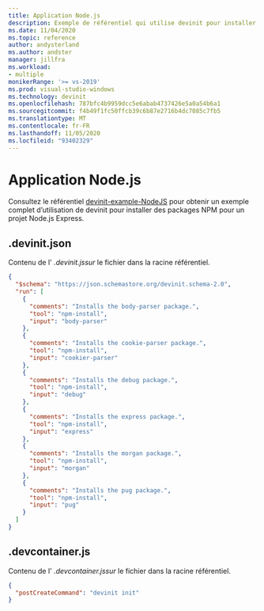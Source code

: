 ```yaml
---
title: Application Node.js
description: Exemple de référentiel qui utilise devinit pour installer des packages NPM pour un projet Node.js Express.
ms.date: 11/04/2020
ms.topic: reference
author: andysterland
ms.author: andster
manager: jillfra
ms.workload:
- multiple
monikerRange: '>= vs-2019'
ms.prod: visual-studio-windows
ms.technology: devinit
ms.openlocfilehash: 787bfc4b9959dcc5e6abab4737426e5a0a54b6a1
ms.sourcegitcommit: f4b49f1fc50ffcb39c6b87e2716b4dc7085c7fb5
ms.translationtype: MT
ms.contentlocale: fr-FR
ms.lasthandoff: 11/05/2020
ms.locfileid: "93402329"
---
```

# <a name="nodejs-app"></a>Application Node.js

Consultez le référentiel [devinit-example-NodeJS](https://github.com/microsoft/devinit-example-nodejs) pour obtenir un exemple complet d’utilisation de devinit pour installer des packages NPM pour un projet Node.js Express.

## <a name="devinitjson"></a>.devinit.json

Contenu de l' _.devinit.jssur_ le fichier dans la racine référentiel.

```json
{
  "$schema": "https://json.schemastore.org/devinit.schema-2.0",
  "run": [
    {
      "comments": "Installs the body-parser package.",
      "tool": "npm-install",
      "input": "body-parser"
    },
    {
      "comments": "Installs the cookie-parser package.",
      "tool": "npm-install",
      "input": "cookier-parser"
    },
    {
      "comments": "Installs the debug package.",
      "tool": "npm-install",
      "input": "debug"
    },
    {
      "comments": "Installs the express package.",
      "tool": "npm-install",
      "input": "express"
    },
    {
      "comments": "Installs the morgan package.",
      "tool": "npm-install",
      "input": "morgan"
    },
    {
      "comments": "Installs the pug package.",
      "tool": "npm-install",
      "input": "pug"
    }
  ]
}

```

## <a name="devcontainerjson"></a>.devcontainer.js

Contenu de l' _.devcontainer.jssur_ le fichier dans la racine référentiel.

```json
{
  "postCreateCommand": "devinit init"
}
```
